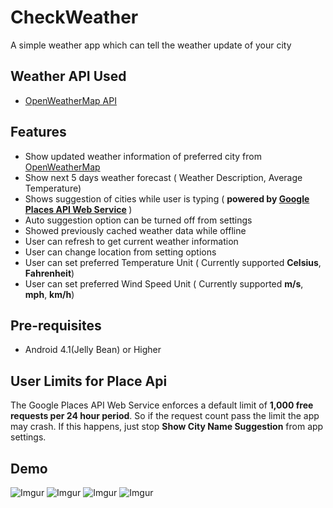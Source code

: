 # CheckWeather
A simple weather app which can tell the weather update of your city

## Weather API Used
- [OpenWeatherMap API](https://openweathermap.org/)

## Features 
- Show updated weather information of preferred city from [OpenWeatherMap](http://openweathermap.org/)
- Show next 5 days weather forecast ( Weather Description, Average Temperature)
- Shows suggestion of cities while user is typing ( <b>powered by [Google Places API Web Service](https://developers.google.com/places/web-service/) </b>)
- Auto suggestion option can be turned off from settings
- Showed previously cached weather data while offline
- User can refresh to get current weather information
- User can change location from setting options
- User can set preferred Temperature Unit ( Currently supported <b>Celsius</b>, <b>Fahrenheit</b>)
- User can set preferred Wind Speed Unit ( Currently supported <b>m/s</b>, <b>mph</b>, <b>km/h</b>)

## Pre-requisites
- Android 4.1(Jelly Bean) or Higher

## User Limits for Place Api
The Google Places API Web Service enforces a default limit of <b>1,000 free requests per 24 hour period</b>. So if the request count pass the limit the app may crash. If this happens, just stop <b>Show City Name Suggestion</b> from app settings.

## Demo
![Imgur](http://i.imgur.com/hNUBc5d.png)
![Imgur](http://i.imgur.com/nbdFCmX.png)
![Imgur](http://i.imgur.com/LawC3hU.png)
![Imgur](http://i.imgur.com/Nwa8mcz.png)
